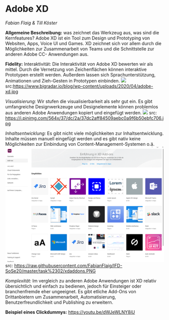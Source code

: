 # Adobe XD
*Fabian Flaig & Till Köster*

**Allgemeine Beschreibung:**
was zeichnet das Werkzeug aus, was sind die Kernfeatures?
Adobe XD ist ein Tool zum Design und Prototyping von Websiten, Apps, Voice UI und Games. XD zeichnet sich vor allem durch die Möglichkeiten zur Zusammenarbeit von Teams und die Schnittstelle zur anderen Adobe CC- Anwendungen aus. 

**Fidelity:**
Interaktivität: Die Interaktivität von Adobe XD bewerten wir als mittel.
Durch die Vernetzung von Zeichenflächen können interaktive Prototypen erstellt werden. Außerdem lassen sich Sprachunterstützung, Animationen und Zieh-Gesten in Prototypen einbinden.
![](https://www.bigradar.io/blog/wp-content/uploads/2020/04/adobe-xd.jpg)
src:https://www.bigradar.io/blog/wp-content/uploads/2020/04/adobe-xd.jpg

*Visualisierung:* Wir stufen die visualisierbarkeit als sehr gut ein. Es gibt umfangreiche Designwerkzeuge und Designelemente können problemlos aus anderen Adobe Anwendungen kopiert und eingefügt werden.
![](https://i.pinimg.com/564x/37/dc/2a/37dc2aff84509aebc0a9f6b50ebfc706.jpg)
src: https://i.pinimg.com/564x/37/dc/2a/37dc2aff84509aebc0a9f6b50ebfc706.jpg

*Inhaltsentwicklung:* Es gibt nicht viele möglichkeiten zur Inhaltsentwicklung. Inhalte müssen manuell eingefügt werden und es gibt nativ keine Möglichkeiten zur Einbindung von Content-Management-Systemen o.ä.
![](https://raw.githubusercontent.com/FabianFlaig/IFD-SoSe20/master/task%2302/xdaddons.PNG)
src: https://raw.githubusercontent.com/FabianFlaig/IFD-SoSe20/master/task%2302/xdaddons.PNG

*Komplexität:*
Im vergleich zu anderen Adobe Anwendungen ist XD relativ übersichtlich und einfach zu bedienen, jedoch für Einsteiger oder branchenfremde eher ungeeignet. Es gibt etliche Add-Ons von Drittanbietern um Zusammenarbeit, Automatisierung, Benutzerfreundlichkeit und Publishing zu erweitern.

**Beispiel eines Clickdummys:**
https://youtu.be/dWJeWLNY8iU

